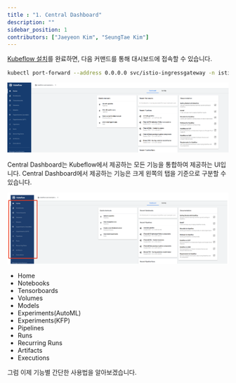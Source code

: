 ```yaml
---
title : "1. Central Dashboard"
description: ""
sidebar_position: 1
contributors: ["Jaeyeon Kim", "SeungTae Kim"]
---
```


[Kubeflow 설치](../setup-components/install-components-kf.md)를 완료하면, 다음 커맨드를 통해 대시보드에 접속할 수 있습니다.

```bash
kubectl port-forward --address 0.0.0.0 svc/istio-ingressgateway -n istio-system 8080:80
```

![after-login](./img/after-login.png)

Central Dashboard는 Kubeflow에서 제공하는 모든 기능을 통합하여 제공하는 UI입니다. Central Dashboard에서 제공하는 기능은 크게 왼쪽의 탭을 기준으로 구분할 수 있습니다.

![left-tabs](./img/left-tabs.png)

- Home
- Notebooks
- Tensorboards
- Volumes
- Models
- Experiments(AutoML)
- Experiments(KFP)
- Pipelines
- Runs
- Recurring Runs
- Artifacts
- Executions

그럼 이제 기능별 간단한 사용법을 알아보겠습니다.
